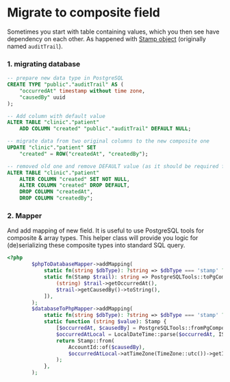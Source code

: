 # Migrate to composite field

Sometimes you start with table containing values, which you then see have dependency on each other. As happened with [Stamp object](https://gitlab.grifart.cz/ivy/server/-/merge_requests/222/diffs#note_69354) (originally named `auditTrail`).

### 1. migrating database

```sql
-- prepare new data type in PostgreSQL
CREATE TYPE "public"."auditTrail" AS (
	"occurredAt" timestamp without time zone,
	"causedBy" uuid
);

-- Add column with default value
ALTER TABLE "clinic"."patient"
	ADD COLUMN "created" "public"."auditTrail" DEFAULT NULL;

-- migrate data from two original columns to the new composite one
UPDATE "clinic"."patient" SET
	"created" = ROW("createdAt", "createdBy");

-- removed old one and remove DEFAULT value (as it should be required filed at the end)
ALTER TABLE "clinic"."patient"
	ALTER COLUMN "created" SET NOT NULL,
	ALTER COLUMN "created" DROP DEFAULT,
	DROP COLUMN "createdAt",
	DROP COLUMN "createdBy";
```

### 2. Mapper

And add mapping of new field. It is useful to use PostgreSQL tools for composite & array types. This helper class will provide you logic for (de)serializing these composite types into standard SQL query.

```php
<?php
		$phpToDatabaseMapper->addMapping(
			static fn(string $dbType): ?string => $dbType === 'stamp' ? Stamp::class : null,
			static fn(Stamp $trail): string => PostgreSQLTools::toPgComposite([
				(string) $trail->getOccurredAt(),
				$trail->getCausedBy()->toString(),
			]),
		);
		$databaseToPhpMapper->addMapping(
			static fn(string $dbType): ?string => $dbType === 'stamp' ? Stamp::class : null,
			static function (string $value): Stamp {
				[$occurredAt, $causedBy] = PostgreSQLTools::fromPgComposite($value);
				$occurredAtLocal = LocalDateTime::parse($occurredAt, ISO8601Parsers::dateTime());
				return Stamp::from(
					AccountId::of($causedBy),
					$occurredAtLocal->atTimeZone(TimeZone::utc())->getInstant(),
				);
			},
		);
```
